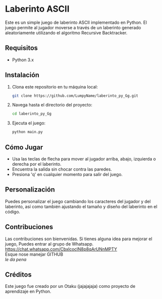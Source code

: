 # Laberinto ASCII

Este es un simple juego de laberinto ASCII implementado en Python. El juego permite al jugador moverse a través de un laberinto generado aleatoriamente utilizando el algoritmo Recursive Backtracker.

## Requisitos

- Python 3.x

## Instalación

1. Clona este repositorio en tu máquina local:

    ```bash
    git clone https://github.com/LumpyName/laberinto_py_Gg.git
    ```

2. Navega hasta el directorio del proyecto:

    ```bash
    cd laberinto_py_Gg
    ```

3. Ejecuta el juego:

    ```bash
    python main.py
    ```

## Cómo Jugar

- Usa las teclas de flecha para mover al jugador arriba, abajo, izquierda o derecha por el laberinto.
- Encuentra la salida sin chocar contra las paredes.
- Presiona 'q' en cualquier momento para salir del juego.

## Personalización

Puedes personalizar el juego cambiando los caracteres del jugador y del laberinto, así como también ajustando el tamaño y diseño del laberinto en el código.

## Contribuciones

Las contribuciones son bienvenidas. Si tienes alguna idea para mejorar el juego, Puedes entrar al grupo de Whatsapp.
https://chat.whatsapp.com/CbxlcoclN8p8qArUNnMPTY \
Esque nose manejar GITHUB\
*le da pena*

## Créditos

Este juego fue creado por un Otaku (jajajajaja) como proyecto de aprendizaje en Python.
